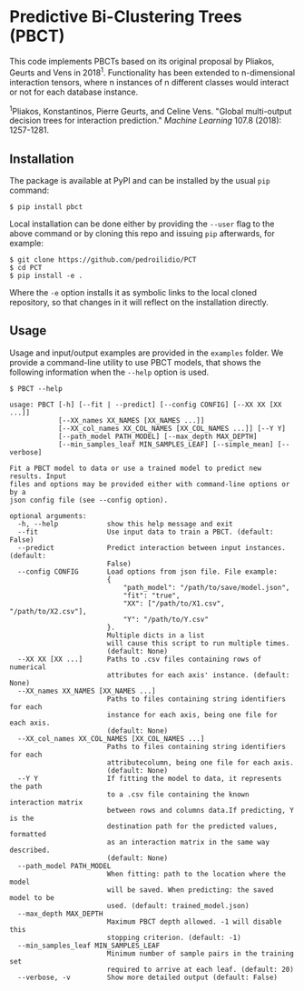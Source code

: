 # Predictive Bi-Clustering Trees (PBCT)
This code implements PBCTs based on its original proposal by Pliakos, Geurts and Vens in 2018<sup>1</sup>. Functionality has been extended to n-dimensional interaction tensors, where n instances of n different classes would interact or not for each database instance.

<sup>1</sup>Pliakos, Konstantinos, Pierre Geurts, and Celine Vens. "Global multi-output decision trees for interaction prediction." *Machine Learning* 107.8 (2018): 1257-1281.

## Installation
The package is available at PyPI and can be installed by the usual `pip` command:
```
$ pip install pbct
```
Local installation can be done either by providing the `--user` flag to the above command or by cloning this repo and issuing `pip` afterwards, for example:
```
$ git clone https://github.com/pedroilidio/PCT
$ cd PCT
$ pip install -e .
```
Where the `-e` option installs it as symbolic links to the local cloned repository, so that changes in it will reflect on the installation directly.

## Usage
Usage and input/output examples are provided in the `examples` folder.
We provide a command-line utility to use PBCT models, that shows the following information when the `--help` option is used.

```
$ PBCT --help

usage: PBCT [-h] [--fit | --predict] [--config CONFIG] [--XX XX [XX ...]]
            [--XX_names XX_NAMES [XX_NAMES ...]]
            [--XX_col_names XX_COL_NAMES [XX_COL_NAMES ...]] [--Y Y]
            [--path_model PATH_MODEL] [--max_depth MAX_DEPTH]
            [--min_samples_leaf MIN_SAMPLES_LEAF] [--simple_mean] [--verbose]

Fit a PBCT model to data or use a trained model to predict new results. Input
files and options may be provided either with command-line options or by a
json config file (see --config option).

optional arguments:
  -h, --help            show this help message and exit
  --fit                 Use input data to train a PBCT. (default: False)
  --predict             Predict interaction between input instances. (default:
                        False)
  --config CONFIG       Load options from json file. File example:
                        {
                            "path_model": "/path/to/save/model.json",
                            "fit": "true",
                            "XX": ["/path/to/X1.csv", "/path/to/X2.csv"],
                            "Y": "/path/to/Y.csv"
                        }.
                        Multiple dicts in a list
                        will cause this script to run multiple times.
                        (default: None)
  --XX XX [XX ...]      Paths to .csv files containing rows of numerical
                        attributes for each axis' instance. (default: None)
  --XX_names XX_NAMES [XX_NAMES ...]
                        Paths to files containing string identifiers for each
                        instance for each axis, being one file for each axis.
                        (default: None)
  --XX_col_names XX_COL_NAMES [XX_COL_NAMES ...]
                        Paths to files containing string identifiers for each
                        attributecolumn, being one file for each axis.
                        (default: None)
  --Y Y                 If fitting the model to data, it represents the path
                        to a .csv file containing the known interaction matrix
                        between rows and columns data.If predicting, Y is the
                        destination path for the predicted values, formatted
                        as an interaction matrix in the same way described.
                        (default: None)
  --path_model PATH_MODEL
                        When fitting: path to the location where the model
                        will be saved. When predicting: the saved model to be
                        used. (default: trained_model.json)
  --max_depth MAX_DEPTH
                        Maximum PBCT depth allowed. -1 will disable this
                        stopping criterion. (default: -1)
  --min_samples_leaf MIN_SAMPLES_LEAF
                        Minimum number of sample pairs in the training set
                        required to arrive at each leaf. (default: 20)
  --verbose, -v         Show more detailed output (default: False)
```

